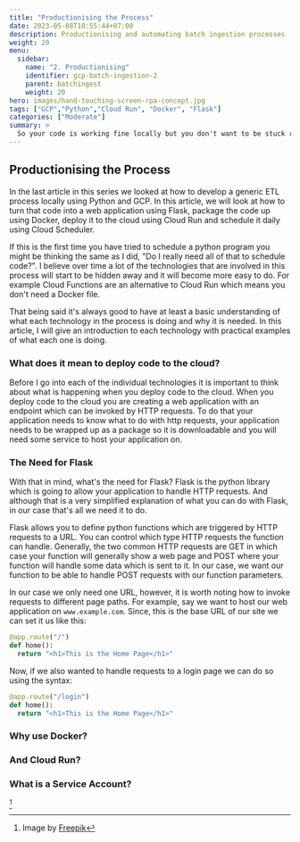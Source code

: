 ```yaml
---
title: "Productionising the Process"
date: 2023-05-08T10:55:44+07:00
description: Productionising and automating batch ingestion processes
weight: 20
menu:
  sidebar:
    name: "2. Productionising"
    identifier: gcp-batch-ingestion-2
    parent: batchingest
    weight: 20
hero: images/hand-touching-screen-rpa-concept.jpg
tags: ["GCP","Python","Cloud Run", "Docker", "Flask"]
categories: ["Moderate"]
summary: >
  So your code is working fine locally but you don't want to be stuck running manual scripts every day. In this article, I introduce automating the process with Flask, Docker and Cloud Run.
---
```


## Productionising the Process

In the last article in this series we looked at how to develop a generic ETL process locally using Python and GCP. In this article, we will look at how to turn that code into a web application using Flask, package the code up using Docker, deploy it to the cloud using Cloud Run and schedule it daily using Cloud Scheduler.

If this is the first time you have tried to schedule a python program you might be thinking the same as I did, "Do I really need all of that to schedule code?". I believe over time a lot of the technologies that are involved in this process will start to be hidden away and it will become more easy to do. For example Cloud Functions are an alternative to Cloud Run which means you don't need a Docker file.

That being said it's always good to have at least a basic understanding of what each technology in the process is doing and why it is needed. In this article, I will give an introduction to each technology with practical examples of what each one is doing.

### What does it mean to deploy code to the cloud?

Before I go into each of the individual technologies it is important to think about what is happening when you deploy code to the cloud. When you deploy code to the cloud you are creating a web application with an endpoint which can be invoked by HTTP requests. To do that your application needs to know what to do with http requests, your application needs to be wrapped up as a package so it is downloadable and you will need some service to host your application on.

### The Need for Flask

With that in mind, what's the need for Flask? Flask is the python library which is going to allow your application to handle HTTP requests. And although that is a very simplified explanation of what you can do with Flask, in our case that's all we need it to do.

Flask allows you to define python functions which are triggered by HTTP requests to a URL. You can control which type HTTP requests the function can handle. Generally, the two common HTTP requests are GET in which case your function will generally show a web page and POST where your function will handle some data which is sent to it. In our case, we want our function to be able to handle POST requests with our function parameters.

In our case we only need one URL, however, it is worth noting how to invoke requests to different page paths. For example, say we want to host our web application on `www.example.com`. Since, this is the base URL of our site we can set it us like this:

```python
@app.route("/")
def home():
  return "<h1>This is the Home Page</h1>"
```

Now, if we also wanted to handle requests to a login page we can do so using the syntax:

```python
@app.route("/login")
def home():
  return "<h1>This is the Home Page</h1>"
```

### Why use Docker?

### And Cloud Run?

### What is a Service Account?

[^1]

[^1]: Image by <a href="https://www.freepik.com/free-photo/hand-touching-screen-rpa-concept_23992686.htm#query=automatic&position=0&from_view=search&track=sph">Freepik</a>